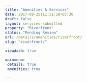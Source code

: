 ```yaml
---
title: "Amenities & Services"
date: 2017-09-25T11:31:18+05:30
draft: false
layout: services-submitted
property: "Riverfront"
status: "Pending Review"
url: /details/amenities/riverfront/
slug: "riverfront/"

viewdash: true

mainmenu:
 details: true
 amenities: true

---
```


